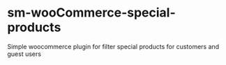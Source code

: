 # sm-wooCommerce-special-products
Simple woocommerce plugin for filter special products for customers and guest users
